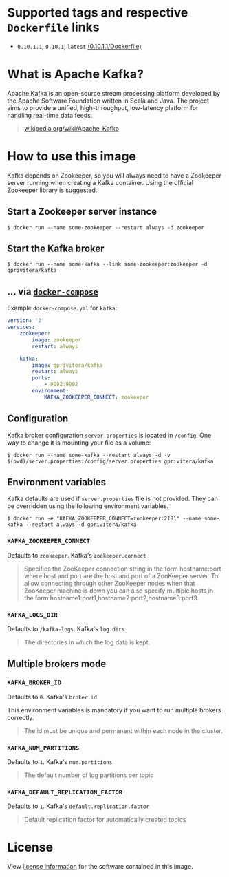 # Supported tags and respective `Dockerfile` links


* `0.10.1.1`, `0.10.1`, `latest` [(0.10.1.1/Dockerfile)](https://github.com/gprivitera/kafka-docker/blob/master/0.10.1.1/Dockerfile)

# What is Apache Kafka?

Apache Kafka is an open-source stream processing platform developed by the Apache Software Foundation written in Scala and Java. The project aims to provide a unified, high-throughput, low-latency platform for handling real-time data feeds.

> [wikipedia.org/wiki/Apache_Kafka](https://en.wikipedia.org/wiki/Apache_Kafka)

# How to use this image

Kafka depends on Zookeeper, so you will always need to have a Zookeeper server running when creating a Kafka container.
Using the official Zookeeper library is suggested.

## Start a Zookeeper server instance

	$ docker run --name some-zookeeper --restart always -d zookeeper

## Start the Kafka broker

	$ docker run --name some-kafka --link some-zookeeper:zookeeper -d gprivitera/kafka

## ... via [`docker-compose`](https://github.com/docker/compose)

Example `docker-compose.yml` for `kafka`:

```yaml
version: '2'
services:
    zookeeper:
        image: zookeeper
        restart: always

    kafka:
        image: gprivitera/kafka
        restart: always
        ports:
            - 9092:9092
        environment:
            KAFKA_ZOOKEEPER_CONNECT: zookeeper

```

## Configuration

Kafka broker configuration `server.properties` is located in `/config`. One way to change it is mounting your file as a volume:

	$ docker run --name some-kafka --restart always -d -v $(pwd)/server.properties:/config/server.properties gprivitera/kafka

## Environment variables

Kafka defaults are used if `server.properties` file is not provided. They can be overridden using the following environment variables.

    $ docker run -e "KAFKA_ZOOKEEPER_CONNECT=zookeeper:2181" --name some-kafka --restart always -d gprivitera/kafka

### `KAFKA_ZOOKEEPER_CONNECT`

Defaults to `zookeeper`. Kafka's `zookeeper.connect`

> Specifies the ZooKeeper connection string in the form hostname:port where host and port are the host and port of a ZooKeeper server. To allow connecting through other ZooKeeper nodes when that ZooKeeper machine is down you can also specify multiple hosts in the form hostname1:port1,hostname2:port2,hostname3:port3.

### `KAFKA_LOGS_DIR`

Defaults to `/kafka-logs`. Kafka's `log.dirs`

> The directories in which the log data is kept.

## Multiple brokers mode

### `KAFKA_BROKER_ID`

Defaults to `0`. Kafka's `broker.id`

This environment variables is mandatory if you want to run multiple brokers correctly.

> The id must be unique and permanent within each node in the cluster.


### `KAFKA_NUM_PARTITIONS`

Defaults to `1`. Kafka's `num.partitions`

> The default number of log partitions per topic


### `KAFKA_DEFAULT_REPLICATION_FACTOR`

Defaults to `1`. Kafka's `default.replication.factor`

> Default replication factor for automatically created topics

# License

View [license information](https://github.com/apache/kafka/blob/0.10.1.1/LICENSE) for the software contained in this image.